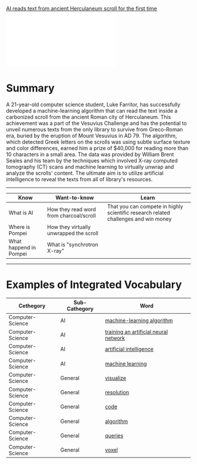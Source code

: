 [AI reads text from ancient Herculaneum scroll for the first time](/Notatki/Semestr%203/Język%20angielski%20-%20C1.1/Ćwiczenia/Portfolio/The%20Elder%20Scrolls/AI%20reads%20text%20from%20ancient%20Herculaneum%20scroll%20for%20the%20first%20time.pdf)
![](/Notatki/Semestr%203/Język%20angielski%20-%20C1.1/Ćwiczenia/Portfolio/The%20Elder%20Scrolls/AI%20reads%20text%20from%20ancient%20Herculaneum%20scroll%20for%20the%20first%20time.pdf)
# Summary

A 21-year-old computer science student, Luke Farritor, has successfully developed a machine-learning algorithm that can read the text inside a carbonized scroll from the ancient Roman city of Herculaneum. This achievement was a part of the Vesuvius Challenge and has the potential to unveil numerous texts from the only library to survive from Greco-Roman era, buried by the eruption of Mount Vesuvius in AD 79. The algorithm, which detected Greek letters on the scrolls was using subtle surface texture and color differences, earned him a prize of $40,000 for reading more than 10 characters in a small area. The data was provided by William Brent Seales and his team by the techniques which involved X-ray computed tomography (CT) scans and machine learning to virtually unwrap and analyze the scrolls' content. The ultimate aim is to utilize artificial intelligence to reveal the texts from all of library's resources.

---

| Know | Want-to-know | Learn |
| ---- | ---- | ---- |
| What is AI | How they read word from charcoal/scroll | That you can compete in highly scientific research related challenges and win money |
| Where is Pompei | How they virtually unwrapped the scroll |  |
| What happend in Pompei | What is "synchrotron X-ray" |  |

---

# Examples of Integrated Vocabulary
| Cethegory        | Sub-Cathegory                   | Word                                |
| ---------------- | ------------------------------- | ----------------------------------- |
| Computer-Science | AI                              | [machine-learning algorithm](/Notatki/Semestr%203/Język%20angielski%20-%20C1.1/Ćwiczenia/Portfolio/The%20Elder%20Scrolls/Words/Computer-Science/AI/machine-learning%20algorithm.md)          |
| Computer-Science | AI                              | [training an artificial neural network](/Notatki/Semestr%203/Język%20angielski%20-%20C1.1/Ćwiczenia/Portfolio/The%20Elder%20Scrolls/Words/Computer-Science/AI/training%20an%20artificial%20neural%20network.md) |
| Computer-Science | AI                              | [artificial intelligence](/Notatki/Semestr%203/Język%20angielski%20-%20C1.1/Ćwiczenia/Portfolio/The%20Elder%20Scrolls/Words/Computer-Science/AI/artificial%20intelligence.md)             |
| Computer-Science | AI                              | [machine learning](/Notatki/Semestr%203/Język%20angielski%20-%20C1.1/Ćwiczenia/Portfolio/The%20Elder%20Scrolls/Words/Computer-Science/AI/machine%20learning.md)                    |
| Computer-Science | General                         | [visualize](/Notatki/Semestr%203/Język%20angielski%20-%20C1.1/Ćwiczenia/Portfolio/The%20Elder%20Scrolls/Words/Computer-Science/General/visualize.md)                           |
| Computer-Science | General                         | [resolution](/Notatki/Semestr%203/Język%20angielski%20-%20C1.1/Ćwiczenia/Portfolio/The%20Elder%20Scrolls/Words/Computer-Science/General/resolution.md)                          |
| Computer-Science | General                         | [code](/Notatki/Semestr%203/Język%20angielski%20-%20C1.1/Ćwiczenia/Portfolio/The%20Elder%20Scrolls/Words/Computer-Science/General/code.md)                                |
| Computer-Science | General                         | [algorithm](/Notatki/Semestr%203/Język%20angielski%20-%20C1.1/Ćwiczenia/Portfolio/The%20Elder%20Scrolls/Words/Computer-Science/General/algorithm.md)                           |
| Computer-Science | General                         | [queries](/Notatki/Semestr%203/Język%20angielski%20-%20C1.1/Ćwiczenia/Portfolio/The%20Elder%20Scrolls/Words/Computer-Science/General/queries.md)                             |
| Computer-Science | General                         | [voxel](/Notatki/Semestr%203/Język%20angielski%20-%20C1.1/Ćwiczenia/Portfolio/The%20Elder%20Scrolls/Words/Math/Objects/voxel.md)                               |
